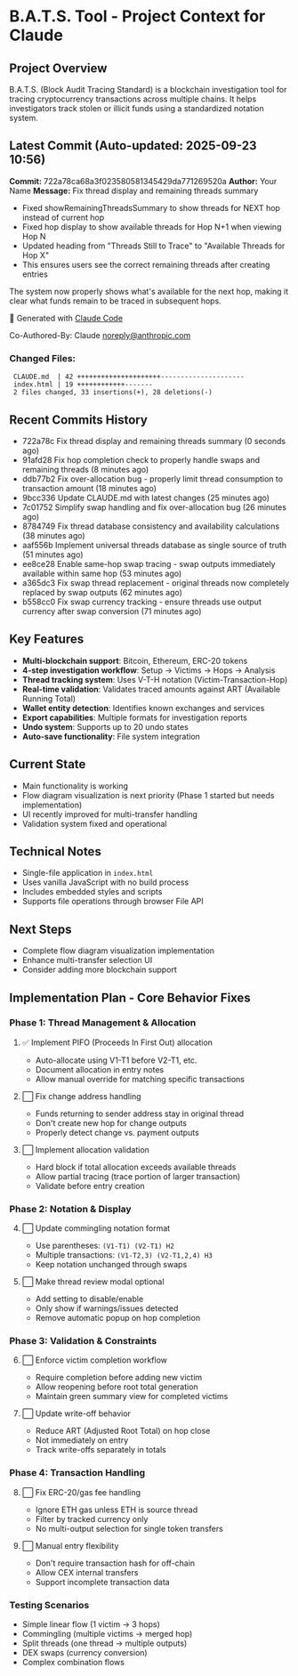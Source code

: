 # B.A.T.S. Tool - Project Context for Claude

## Project Overview
B.A.T.S. (Block Audit Tracing Standard) is a blockchain investigation tool for tracing cryptocurrency transactions across multiple chains. It helps investigators track stolen or illicit funds using a standardized notation system.

## Latest Commit (Auto-updated: 2025-09-23 10:56)

**Commit:** 722a78ca68a3f023580581345429da771269520a
**Author:** Your Name
**Message:** Fix thread display and remaining threads summary

- Fixed showRemainingThreadsSummary to show threads for NEXT hop instead of current hop
- Fixed hop display to show available threads for Hop N+1 when viewing Hop N
- Updated heading from "Threads Still to Trace" to "Available Threads for Hop X"
- This ensures users see the correct remaining threads after creating entries

The system now properly shows what's available for the next hop, making it clear what funds remain to be traced in subsequent hops.

🤖 Generated with [Claude Code](https://claude.ai/code)

Co-Authored-By: Claude <noreply@anthropic.com>

### Changed Files:
```
 CLAUDE.md  | 42 +++++++++++++++++++++---------------------
 index.html | 19 ++++++++++++-------
 2 files changed, 33 insertions(+), 28 deletions(-)
```

## Recent Commits History

- 722a78c Fix thread display and remaining threads summary (0 seconds ago)
- 91afd28 Fix hop completion check to properly handle swaps and remaining threads (8 minutes ago)
- ddb77b2 Fix over-allocation bug - properly limit thread consumption to transaction amount (18 minutes ago)
- 9bcc336 Update CLAUDE.md with latest changes (25 minutes ago)
- 7c01752 Simplify swap handling and fix over-allocation bug (26 minutes ago)
- 8784749 Fix thread database consistency and availability calculations (38 minutes ago)
- aaf556b Implement universal threads database as single source of truth (51 minutes ago)
- ee8ce28 Enable same-hop swap tracing - swap outputs immediately available within same hop (53 minutes ago)
- a365dc3 Fix swap thread replacement - original threads now completely replaced by swap outputs (62 minutes ago)
- b558cc0 Fix swap currency tracking - ensure threads use output currency after swap conversion (71 minutes ago)

## Key Features
- **Multi-blockchain support**: Bitcoin, Ethereum, ERC-20 tokens
- **4-step investigation workflow**: Setup → Victims → Hops → Analysis
- **Thread tracking system**: Uses V-T-H notation (Victim-Transaction-Hop)
- **Real-time validation**: Validates traced amounts against ART (Available Running Total)
- **Wallet entity detection**: Identifies known exchanges and services
- **Export capabilities**: Multiple formats for investigation reports
- **Undo system**: Supports up to 20 undo states
- **Auto-save functionality**: File system integration

## Current State
- Main functionality is working
- Flow diagram visualization is next priority (Phase 1 started but needs implementation)
- UI recently improved for multi-transfer handling
- Validation system fixed and operational

## Technical Notes
- Single-file application in `index.html`
- Uses vanilla JavaScript with no build process
- Includes embedded styles and scripts
- Supports file operations through browser File API

## Next Steps
- Complete flow diagram visualization implementation
- Enhance multi-transfer selection UI
- Consider adding more blockchain support

## Implementation Plan - Core Behavior Fixes

### Phase 1: Thread Management & Allocation
1. ✅ Implement PIFO (Proceeds In First Out) allocation
   - Auto-allocate using V1-T1 before V2-T1, etc.
   - Document allocation in entry notes
   - Allow manual override for matching specific transactions

2. ⬜ Fix change address handling
   - Funds returning to sender address stay in original thread
   - Don't create new hop for change outputs
   - Properly detect change vs. payment outputs

3. ⬜ Implement allocation validation
   - Hard block if total allocation exceeds available threads
   - Allow partial tracing (trace portion of larger transaction)
   - Validate before entry creation

### Phase 2: Notation & Display
4. ⬜ Update commingling notation format
   - Use parentheses: `(V1-T1) (V2-T1) H2`
   - Multiple transactions: `(V1-T2,3) (V2-T1,2,4) H3`
   - Keep notation unchanged through swaps

5. ⬜ Make thread review modal optional
   - Add setting to disable/enable
   - Only show if warnings/issues detected
   - Remove automatic popup on hop completion

### Phase 3: Validation & Constraints
6. ⬜ Enforce victim completion workflow
   - Require completion before adding new victim
   - Allow reopening before root total generation
   - Maintain green summary view for completed victims

7. ⬜ Update write-off behavior
   - Reduce ART (Adjusted Root Total) on hop close
   - Not immediately on entry
   - Track write-offs separately in totals

### Phase 4: Transaction Handling
8. ⬜ Fix ERC-20/gas fee handling
   - Ignore ETH gas unless ETH is source thread
   - Filter by tracked currency only
   - No multi-output selection for single token transfers

9. ⬜ Manual entry flexibility
   - Don't require transaction hash for off-chain
   - Allow CEX internal transfers
   - Support incomplete transaction data

### Testing Scenarios
- Simple linear flow (1 victim → 3 hops)
- Commingling (multiple victims → merged hop)
- Split threads (one thread → multiple outputs)
- DEX swaps (currency conversion)
- Complex combination flows
